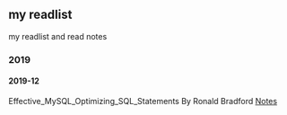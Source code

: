 ## my readlist
my readlist and read notes

### 2019
#### 2019-12
Effective_MySQL_Optimizing_SQL_Statements By Ronald Bradford [Notes](/2019/12/Effective_MySQL_Optimizing_SQL_Statements.md)
                

